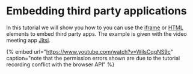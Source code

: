 # Embedding third party applications

In this tutorial we will show you how to you can use the [iframe](../../docs/projects/front-end/elements/iframe.md) or [HTML]() elements to embed third party apps. The example is given with the video meeting app [Jitsi](https://meet.jit.si/).

{% embed url="https://www.youtube.com/watch?v=WilsCqqNS9c" caption="note that the permission errors shown are due to the tutorial recording conflict with the browser API" %}







